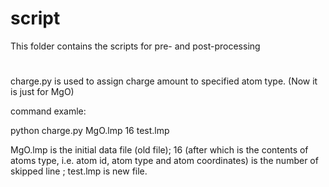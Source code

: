 # script

This folder contains the scripts for pre- and post-processing

# 

charge.py is used to assign charge amount to specified atom type. (Now it is just for MgO)

command examle:

python charge.py MgO.lmp 16 test.lmp

MgO.lmp is the initial data file (old file); 16 (after which is the contents of atoms type, i.e. atom id, atom type and atom coordinates) is the number of skipped line ; test.lmp is new file.
